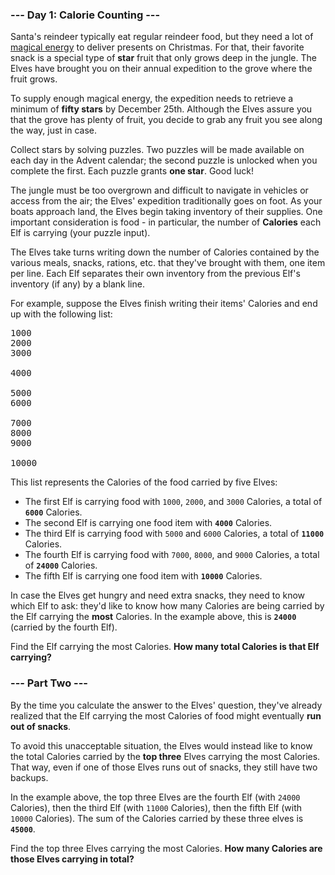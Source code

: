 ### --- Day 1: Calorie Counting ---

Santa's reindeer typically eat regular reindeer food, but they need a lot of [magical
energy](https://adventofcode.com/2018/day/25) to deliver presents on Christmas. For that, their
favorite snack is a special type of <b>star</b> fruit that only grows deep in the jungle. The Elves
have brought you on their annual expedition to the grove where the fruit grows.

To supply enough magical energy, the expedition needs to retrieve a minimum of <b>fifty stars</b> by
December 25th. Although the Elves assure you that the grove has plenty of fruit, you decide to grab
any fruit you see along the way, just in case.

Collect stars by solving puzzles. Two puzzles will be made available on each day in the Advent
calendar; the second puzzle is unlocked when you complete the first. Each puzzle grants <b>one
star</b>. Good luck!

The jungle must be too overgrown and difficult to navigate in vehicles or access from the air; the
Elves' expedition traditionally goes on foot. As your boats approach land, the Elves begin taking
inventory of their supplies. One important consideration is food - in particular, the number of
<b>Calories</b> each Elf is carrying (your puzzle input).

The Elves take turns writing down the number of Calories contained by the various meals, snacks,
rations, etc. that they've brought with them, one item per line. Each Elf separates their own
inventory from the previous Elf's inventory (if any) by a blank line.

For example, suppose the Elves finish writing their items' Calories and end up with the following
list:

<pre>
1000
2000
3000

4000

5000
6000

7000
8000
9000

10000
</pre>

This list represents the Calories of the food carried by five Elves:

- The first Elf is carrying food with <code>1000</code>, <code>2000</code>, and <code>3000</code>
  Calories, a total of <code><b>6000</b></code> Calories.
- The second Elf is carrying one food item with <code><b>4000</b></code> Calories.
- The third Elf is carrying food with <code>5000</code> and <code>6000</code> Calories, a total of
  <code><b>11000</b></code> Calories.
- The fourth Elf is carrying food with <code>7000</code>, <code>8000</code>, and <code>9000</code>
  Calories, a total of <code><b>24000</b></code> Calories.
- The fifth Elf is carrying one food item with <code><b>10000</b></code> Calories.

In case the Elves get hungry and need extra snacks, they need to know which Elf to ask: they'd like
to know how many Calories are being carried by the Elf carrying the <b>most</b> Calories. In the
example above, this is <b><code>24000</code></b> (carried by the fourth Elf).

Find the Elf carrying the most Calories. <b>How many total Calories is that Elf carrying?</b>

### --- Part Two ---

By the time you calculate the answer to the Elves' question, they've already realized that the Elf
carrying the most Calories of food might eventually <b>run out of snacks</b>.

To avoid this unacceptable situation, the Elves would instead like to know the total Calories
carried by the <b>top three</b> Elves carrying the most Calories. That way, even if one of those
Elves runs out of snacks, they still have two backups.

In the example above, the top three Elves are the fourth Elf (with <code>24000</code> Calories),
then the third Elf (with <code>11000</code> Calories), then the fifth Elf (with <code>10000</codE>
Calories). The sum of the Calories carried by these three elves is <code><b>45000</b></code>.

Find the top three Elves carrying the most Calories. <b>How many Calories are those Elves carrying
in total?</b>